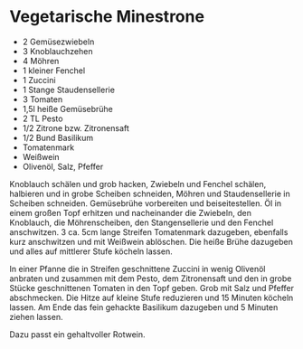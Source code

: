 Vegetarische Minestrone
=======================

* 2 Gemüsezwiebeln
* 3 Knoblauchzehen
* 4 Möhren
* 1 kleiner Fenchel
* 1 Zuccini
* 1 Stange Staudensellerie
* 3 Tomaten
* 1,5l heiße Gemüsebrühe
* 2 TL Pesto
* 1/2 Zitrone bzw. Zitronensaft
* 1/2 Bund Basilikum
* Tomatenmark
* Weißwein
* Olivenöl, Salz, Pfeffer

Knoblauch schälen und grob hacken, Zwiebeln und Fenchel schälen, halbieren und in grobe Scheiben schneiden, Möhren und Staudensellerie in Scheiben schneiden. Gemüsebrühe vorbereiten und beiseitestellen. Öl in einem großen Topf erhitzen und nacheinander die Zwiebeln, den Knoblauch, die Möhrenscheiben, den Stangensellerie und den Fenchel anschwitzen. 3 ca. 5cm lange Streifen Tomatenmark dazugeben, ebenfalls kurz anschwitzen und mit Weißwein ablöschen. Die heiße Brühe dazugeben und alles auf mittlerer Stufe köcheln lassen.

In einer Pfanne die in Streifen geschnittene Zuccini in wenig Olivenöl anbraten und zusammen mit dem Pesto, dem Zitronensaft und den in grobe Stücke geschnittenen Tomaten in den Topf geben. Grob mit Salz und Pfeffer abschmecken. Die Hitze auf kleine Stufe reduzieren und 15 Minuten köcheln lassen. Am Ende das fein gehackte Basilikum dazugeben und 5 Minuten ziehen lassen.

Dazu passt ein gehaltvoller Rotwein.